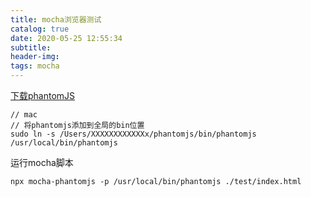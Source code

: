 ```yaml
---
title: mocha浏览器测试
catalog: true
date: 2020-05-25 12:55:34
subtitle:
header-img:
tags: mocha
---
```


[下载phantomJS](https://phantomjs.org/download.html)

```shell
// mac
// 将phantomjs添加到全局的bin位置
sudo ln -s /Users/XXXXXXXXXXXXx/phantomjs/bin/phantomjs /usr/local/bin/phantomjs
```

运行mocha脚本

```shell
npx mocha-phantomjs -p /usr/local/bin/phantomjs ./test/index.html
```
